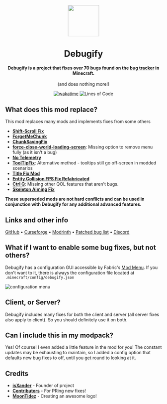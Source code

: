 <div align="center">

<img src="https://dl.isxander.dev/logos/debugify/v2/debugify-512x.png" width="100"/>

# Debugify
#### Debugify is a project that fixes **over 70** bugs found on the <a href="https://bugs.mojang.com/projects/MC/issues">bug tracker</a> in Minecraft.
(and does nothing more!)

[![wakatime](https://wakatime.com/badge/github/W-OVERFLOW/Debugify.svg?style=for-the-badge)](https://wakatime.com/badge/github/W-OVERFLOW/Debugify)
![Lines of Code](https://img.shields.io/tokei/lines/github/isXander/Debugify?color=%23ff4747&label=Lines%20of%20code&style=for-the-badge)

</div>

## What does this mod replace?
This mod replaces many mods and implements fixes from some others

- **[Shift-Scroll Fix](https://www.curseforge.com/minecraft/mc-mods/shift-scroll-fix)**
- **[ForgetMeChunk](https://www.curseforge.com/minecraft/mc-mods/forgetmechunk)**
- **[ChunkSavingFix](https://www.curseforge.com/minecraft/mc-mods/chunk-saving-fix)**
- **[force-close-world-loading-screen](https://modrinth.com/mod/forcecloseworldloadingscreen)**: Missing option to remove menu fully (as it isn't a bug)
- **[No Telemetry](https://www.curseforge.com/minecraft/mc-mods/no-telemetry/)**
- **[ToolTipFix](https://www.curseforge.com/minecraft/mc-mods/tooltipfix)**: Alternative method - tooltips still go off-screen in modded scenarios
- **[Title Fix Mod](https://modrinth.com/mod/title-fix-mod)**
- **[Entity Collision FPS Fix Refabricated](https://www.curseforge.com/minecraft/mc-mods/entity-collision-fps-fix-fabric)**
- **[Ctrl Q](https://www.curseforge.com/minecraft/mc-mods/ctrl-q)**: Missing other QOL features that aren't bugs.
- **[Skeleton Aiming Fix](https://www.curseforge.com/minecraft/mc-mods/skeleton-aiming-fix)**

**These superseded mods are not hard conflicts and can be used in conjunction with Debugify for any additional advanced features.**

## Links and other info
[GitHub](https://github.com/isXander/Debugify) • [Curseforge](https://curseforge.com/minecraft/mc-mods/debugify) • [Modrinth](https://modrinth.com/mod/debugify) • [Patched bug list](https://github.com/isXander/Debugify/blob/1.19/PATCHED.md) • [Discord](https://short.isxander.dev/discord)

## What if I want to enable some bug fixes, but not others?
Debugify has a configuration GUI accessible by Fabric's [Mod Menu](https://modrinth.com/mod/modmenu).
If you don't want to it, there is always the configuration file located at
`.minecraft/config/debugify.json`

![configuration menu](https://user-images.githubusercontent.com/43245524/191992486-4ba9bd8f-db37-4021-b302-7f54701d8b08.png)

## Client, or Server?
Debugify includes many fixes for both the client and server (all server fixes also apply to client).
So you should definitely use it on both.

## Can I include this in my modpack?
Yes! Of course! I even added a little feature in the mod for you! The constant updates may be exhausting to maintain,
so I added a config option that defaults new bug fixes to off, until you get round to looking at it.

## Credits
- [**isXander**](https://github.com/isXander) - Founder of project
- [**Contributors**](https://github.com/isXander/Debugify/graphs/contributors) - For PRing new fixes!
- [**MoonTidez**](https://github.com/MoonTidez) - Creating an awesome logo!
